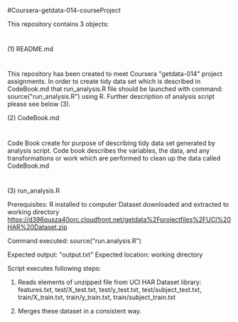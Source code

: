 #Coursera-getdata-014-courseProject


This repository contains 3 objects:
#
(1) README.md
#

This repository has been created to meet Coursera "getdata-014" project assignments. In order to create tidy data set which is
described in CodeBook.md that run_analysis.R file should be launched with command: source("run_analysis.R") using R.
Further description of analysis script please see below (3).

(2) CodeBook.md
#
Code Book create for purpose of describing tidy data set generated by analysis script. Code book describes the variables, 
the data, and any transformations or work which are performed to clean up the data called CodeBook.md
#
(3) run_analysis.R

Prerequisites:
R installed to computer
Dataset downloaded and extracted to working directory https://d396qusza40orc.cloudfront.net/getdata%2Fprojectfiles%2FUCI%20HAR%20Dataset.zip 

Command executed: source("run.analysis.R")

Expected output: "output.txt" 
Expected location: working directory

Script executes following steps:

1. Reads elements of unzipped file from UCI HAR Dataset library: features.txt, test/X_test.txt, test/y_test.txt, test/subject_test.txt, train/X_train.txt, train/y_train.txt, train/subject_train.txt

2. Merges these dataset in a consistent way. 

